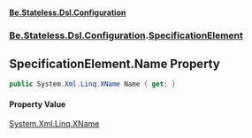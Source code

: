 #### [Be.Stateless.Dsl.Configuration](README.md 'README')
### [Be.Stateless.Dsl.Configuration](Be.Stateless.Dsl.Configuration.md 'Be.Stateless.Dsl.Configuration').[SpecificationElement](SpecificationElement.md 'Be.Stateless.Dsl.Configuration.SpecificationElement')

## SpecificationElement.Name Property

```csharp
public System.Xml.Linq.XName Name { get; }
```

#### Property Value
[System.Xml.Linq.XName](https://docs.microsoft.com/en-us/dotnet/api/System.Xml.Linq.XName 'System.Xml.Linq.XName')